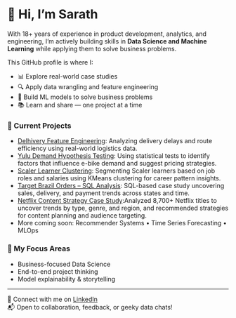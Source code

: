 # 👋 Hi, I’m Sarath

With 18+ years of experience in product development, analytics, and engineering, I’m actively building skills in **Data Science and Machine Learning** while applying them to solve business problems.

This GitHub profile is where I:
- 📊 Explore real-world case studies
- 🔍 Apply data wrangling and feature engineering
- 🤖 Build ML models to solve business problems
- 📚 Learn and share — one project at a time

### 💼 Current Projects

- [Delhivery Feature Engineering](https://github.com/DataScienceWithSarath/delhivery-feature-engineering-case-study): Analyzing delivery delays and route efficiency using real-world logistics data.
- [Yulu Demand Hypothesis Testing](https://github.com/DataScienceWithSarath/yulu-ebike-rentals-hypothesis-testing): Using statistical tests to identify factors that influence e-bike demand and suggest pricing strategies.
- [Scaler Learner Clustering](https://github.com/DataScienceWithSarath/scaler-learners-clustering): Segmenting Scaler learners based on job roles and salaries using KMeans clustering for career pattern insights.
- [Target Brazil Orders – SQL Analysis](https://github.com/DataScienceWithSarath/target-ecomm-orders-sql): SQL-based case study uncovering sales, delivery, and payment trends across states and time.
- [Netflix Content Strategy Case Study](https://github.com/DataScienceWithSarath/netflix-content-analysis):Analyzed 8,700+ Netflix titles to uncover trends by type, genre, and region, and recommended strategies for content planning and audience targeting.
- More coming soon: Recommender Systems • Time Series Forecasting • MLOps

### 🚀 My Focus Areas
- Business-focused Data Science
- End-to-end project thinking
- Model explainability & storytelling

---

🔗 Connect with me on [LinkedIn](https://www.linkedin.com/in/sarath-chandra-t-53895115/)  
📬 Open to collaboration, feedback, or geeky data chats!

